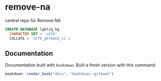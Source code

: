 # remove-na
 central repo für Remove NA

```sql
CREATE DATABASE lgbtiq_kg 
  CHARACTER SET = 'utf8'
  COLLATE = 'utf8_german2_ci';
```


## Documentation

Documentation built with `bookdown`.
Built a fresh version with this command:

```r
bookdown::render_book("docs", "bookdown::gitbook")
```